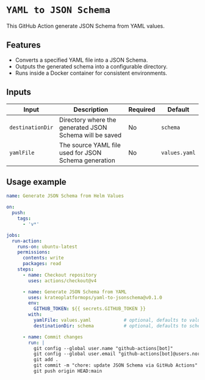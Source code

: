# `YAML to JSON Schema`

This GitHub Action generate JSON Schema from YAML values.

## Features

- Converts a specified YAML file into a JSON Schema.
- Outputs the generated schema into a configurable directory.
- Runs inside a Docker container for consistent environments.

## Inputs 

| Input            | Description                                             | Required | Default       |
| ---------------- | ------------------------------------------------------- | -------- | ------------- |
| `destinationDir` | Directory where the generated JSON Schema will be saved | No       | `schema`      |
| `yamlFile`       | The source YAML file used for JSON Schema generation    | No       | `values.yaml` |


## Usage example

```yaml
name: Generate JSON Schema from Helm Values

on:
  push:
    tags:
      - 'v*'

jobs:
  run-action:
    runs-on: ubuntu-latest
    permissions:
      contents: write
      packages: read
    steps:
      - name: Checkout repository
        uses: actions/checkout@v4

      - name: Generate JSON Schema from YAML
        uses: krateoplatformops/yaml-to-jsonschema@v0.1.0
        env:
          GITHUB_TOKEN: ${{ secrets.GITHUB_TOKEN }}
        with:
          yamlFile: values.yaml            # optional, defaults to values.yaml
          destinationDir: schema           # optional, defaults to schema

      - name: Commit changes
        run: |
          git config --global user.name "github-actions[bot]"
          git config --global user.email "github-actions[bot]@users.noreply.github.com"
          git add .
          git commit -m "chore: update JSON Schema via GitHub Actions"
          git push origin HEAD:main
```